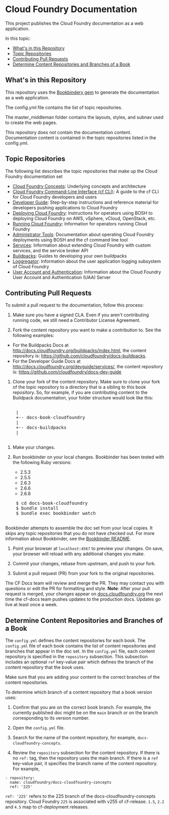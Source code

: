 # Cloud Foundry Documentation

This project publishes the Cloud Foundry documentation as a web application.

In this topic:

* [What's in this Repository](#whats-in-this-repo)
* [Topic Repositories](#topic-repositories)
* [Contributing Pull Requests](#contributing-pull-requests)
* [Determine Content Repositories and Branches of a Book](#determine-content-repos-and-branches-of-a-book)

## What's in this Repository

This repository uses the [Bookbindery gem](http://github.com/pivotal-cf/docs-bookbinder) to generate the documentation as a web application.

The config.yml file contains the list of topic repositories.

The master_middleman folder contains the layouts, styles, and subnav used to create the web pages.

This repository does not contain the documentation content. Documentation content is contained in the topic repositories listed in the config.yml.

## Topic Repositories

The following list describes the topic repositories that make up the Cloud Foundry documentation set

* [Cloud Foundry Concepts](http://github.com/cloudfoundry/docs-cloudfoundry-concepts): Underlying concepts and architecture
* [Cloud Foundry Command-Line Interface (cf CLI)](https://github.com/cloudfoundry/docs-cf-cli): A guide to the cf CLI for Cloud Foundry developers and users 
* [Developer Guide](http://github.com/cloudfoundry/docs-dev-guide): Step-by-step instructions and reference material for developers pushing applications to Cloud Foundry
* [Deploying Cloud Foundry](http://github.com/cloudfoundry/docs-deploying-cf): Instructions for operators using BOSH to deploying Cloud Foundry on AWS, vSphere, vCloud, OpenStack, etc.
* [Running Cloud Foundry](http://github.com/cloudfoundry/docs-running-cf): Information for operators running Cloud Foundry
* [Administrator Tools](https://github.com/cloudfoundry/docs-cf-admin): Documentation about operating Cloud Foundry deployments using BOSH and the cf command line tool
* [Services](http://github.com/cloudfoundry/docs-services): Information about extending Cloud Foundry with custom services, and the service broker API
* [Buildpacks](http://github.com/cloudfoundry/docs-buildpacks): Guides to developing your own buildpacks
* [Loggregator](http://github.com/cloudfoundry/docs-loggregator): Information about the user application logging subsystem of Cloud Foundry
* [User Account and Authentication](https://github.com/cloudfoundry/uaa): Information about the Cloud Foundry User Account and Authentication (UAA) Server

## Contributing Pull Requests

To submit a pull request to the documentation, follow this process:

1. Make sure you have a signed CLA. Even if you aren't contributing running code, we still need a Contributor License Agreement.

1. Fork the content repository you want to make a contribution to. See the following examples:
  * For the Buildpacks Docs at http://docs.cloudfoundry.org/buildpacks/index.html, the content repository is: https://github.com/cloudfoundry/docs-buildpacks. 
  * For the Developer Guide Docs at http://docs.cloudfoundry.org/devguide/services/, the content repository is: https://github.com/cloudfoundry/docs-dev-guide

1. Clone your fork of the content repository. Make sure to clone your fork of the topic repository to a directory that is a sibling to this book repository. So, for example, if you are contributing content to the Buildpack documentation, your folder structure would look like this:

  <pre>

    |
    +-- docs-book-cloudfoundry
    |
    +-- docs-buildpacks
    |
  </pre>

1. Make your changes. 
 
1. Run bookbinder on your local changes. Bookbinder has been tested with the following Ruby versions:
    * 2.5.3
    * 2.5.5
    * 2.6.3
    * 2.6.6
    * 2.6.8
  <pre>
    $ cd docs-book-cloudfoundry
    $ bundle install
    $ bundle exec bookbinder watch
  </pre>

  Bookbinder attempts to assemble the doc set from your local copies.
  It skips any topic repositories that you do not have checked out. For more information about Bookbinder, see the <a href="https://github.com/pivotal-cf/bookbinder#bookbinder">Bookbinder README</a>. 

1. Point your browser at <code>localhost:4567</code> to preview your changes. On save, your browser will reload with any additional changes you make. 

1. Commit your changes, rebase from upstream, and push to your fork.

1. Submit a pull request (PR) from your fork to the original repositories.

The CF Docs team will review and merge the PR. They may contact you with questions or edit the PR for formatting and style. 
**Note**: After your pull request is merged, your changes appear on [docs.cloudfoundry.org](http://docs.cloudfoundry.org) the next time the cf-docs team pushes updates to the production docs. Updates go live at least once a week.

## Determine Content Repositories and Branches of a Book

The `config.yml` defines the content repositories for each book.
The `config.yml` file of each book contains the list of content repositories and branches that appear in the doc set.
In the `config.yml` file, each content repository is specified in the `repository` subsection.
This subsection includes an optional `ref` key-value pair which defines the branch of the content repository that the book uses.

Make sure that you are adding your content to the correct branches of the content repositories.

To determine which branch of a content repository that a book version uses:

1. Confirm that you are on the correct book branch. For example, the currently published doc might be on the `main` branch
or on the branch corresponding to its version number.

2. Open the `config.yml` file.

3. Search for the name of the content repository, for example, `docs-cloudfoundry-concepts`.

4. Review the `repository` subsection for the content repository. If there is no `ref:` tag, then the repository uses the main branch. If there is a `ref` key-value pair, it specifies the branch name of the content repository. For example,

  ```
  - repository:
    name: cloudfoundry/docs-cloudfoundry-concepts
    ref: '225'
  ```

  `ref: '225'` refers to the 225 branch of the docs-cloudfoundry-concepts repository. Cloud Foundry `225` is associated with v255 of cf-release. 
  `1.5`, `2.2` and `4.5` map to cf-deployment releases.

